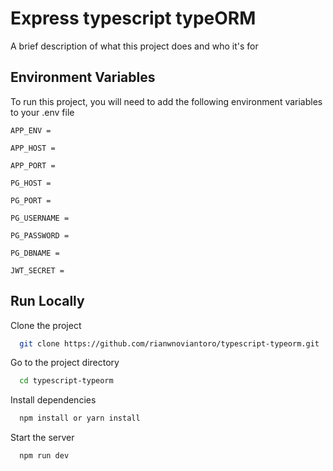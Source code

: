 # Express typescript typeORM

A brief description of what this project does and who it's for

## Environment Variables

To run this project, you will need to add the following environment variables to your .env file

`APP_ENV =`

`APP_HOST =`

`APP_PORT =`

`PG_HOST =`

`PG_PORT =`

`PG_USERNAME =`

`PG_PASSWORD =`

`PG_DBNAME =`

`JWT_SECRET =`

## Run Locally

Clone the project

```bash
  git clone https://github.com/rianwnoviantoro/typescript-typeorm.git
```

Go to the project directory

```bash
  cd typescript-typeorm
```

Install dependencies

```bash
  npm install or yarn install
```

Start the server

```bash
  npm run dev
```
